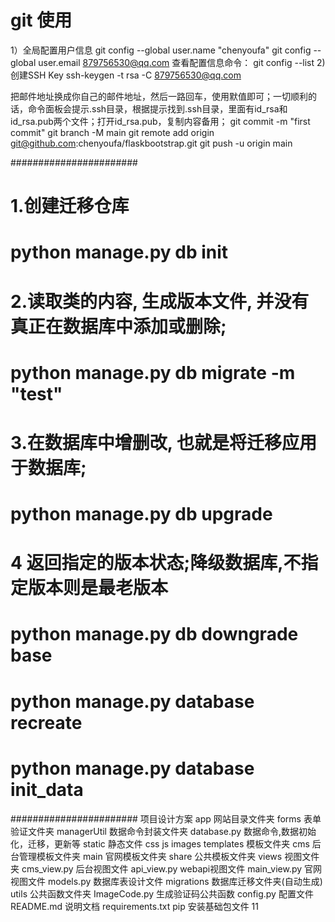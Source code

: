 # git 使用
1）全局配置用户信息
git config --global user.name "chenyoufa"
git config --global user.email 879756530@qq.com
查看配置信息命令：
git config --list
2) 创建SSH Key
ssh-keygen -t rsa -C 879756530@qq.com

把邮件地址换成你自己的邮件地址，然后一路回车，使用默值即可；一切顺利的话，命令面板会提示.ssh目录，根据提示找到.ssh目录，里面有id_rsa和id_rsa.pub两个文件；打开id_rsa.pub，复制内容备用；
git commit -m "first commit"
git branch -M main
git remote add origin git@github.com:chenyoufa/flaskbootstrap.git
git push -u origin main

#######################

# 1.创建迁移仓库
#  python manage.py  db init

# 2.读取类的内容, 生成版本文件, 并没有真正在数据库中添加或删除;
# python manage.py db migrate -m "test"

# 3.在数据库中增删改, 也就是将迁移应用于数据库;
#  python manage.py  db upgrade 

# 4 返回指定的版本状态;降级数据库,不指定版本则是最老版本
#  python manage.py  db downgrade base 

# python manage.py database recreate
# python manage.py database init_data

#######################
项目设计方案
app 网站目录文件夹
    forms 表单验证文件夹
    managerUtil 数据命令封装文件夹
        database.py 数据命令,数据初始化，迁移，更新等
    static 静态文件 css js images
    templates 模板文件夹
        cms  后台管理模板文件夹
        main 官网模板文件夹
        share 公共模板文件夹
    views 视图文件夹
        cms_view.py 后台视图文件
        api_view.py webapi视图文件
        main_view.py 官网视图文件
    models.py 数据库表设计文件
migrations 数据库迁移文件夹(自动生成)
utils 公共函数文件夹
    ImageCode.py 生成验证码公共函数
config.py 配置文件
README.md 说明文档
requirements.txt pip 安装基础包文件
11
